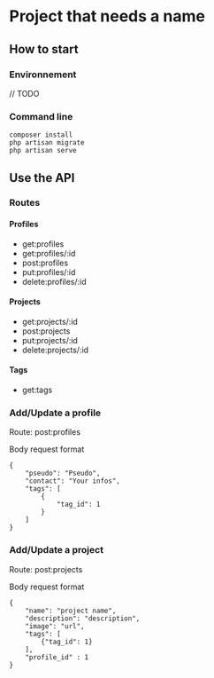 # Project that needs a name

## How to start

### Environnement 
// TODO

### Command line
```
composer install
php artisan migrate
php artisan serve
```

## Use the API

### Routes

#### Profiles
- get:profiles
- get:profiles/:id
- post:profiles
- put:profiles/:id
- delete:profiles/:id
#### Projects
- get:projects/:id
- post:projects
- put:projects/:id
- delete:projects/:id
#### Tags
- get:tags

### Add/Update a profile
Route: post:profiles

Body request format
```
{
    "pseudo": "Pseudo",
    "contact": "Your infos",
    "tags": [
        {
            "tag_id": 1
        }
    ]
}
```

### Add/Update a project
Route: post:projects

Body request format
```
{
    "name": "project name",
    "description": "description",
    "image": "url",
    "tags": [
        {"tag_id": 1}
    ],
    "profile_id" : 1
}
```
